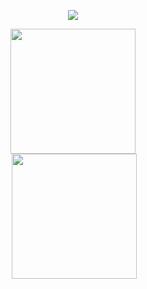 <p align="center">
  <img src="https://github.com/defDalila/banner/blob/main/output/dalila-typewriter-dark-v5.gif">
</p>

<div style="display: flex; flex-direction: column; justify-content: space-between; align-items: center;">   
<img height=200 align="center" src="https://github-readme-stats.vercel.app/api/top-langs/?username=defDalila&layout=compact&bg_color=7BDFF2FF&title_color=0f172aff&card_width=520"/>
<img height=200 align="right" src="https://github-readme-stats.vercel.app/api?username=defDalila&show_icons=true&icon_color=FF5DA3FF&title_color=0f172aff&bg_color=7BDFF2FF&hide=prs&rank_icon=github"  />
</div>


  
